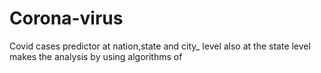 # Corona-virus
Covid cases predictor at nation,state and city_ level also at the state level makes the analysis by using algorithms of

